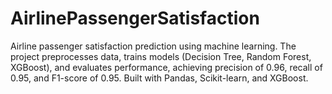 # AirlinePassengerSatisfaction
Airline passenger satisfaction prediction using machine learning. The project preprocesses data, trains models (Decision Tree, Random Forest, XGBoost), and evaluates performance, achieving precision of 0.96, recall of 0.95, and F1-score of 0.95. Built with Pandas, Scikit-learn, and XGBoost.
